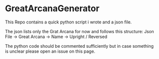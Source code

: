# GreatArcanaGenerator
This Repo contains a quick python script i wrote and a json file.

The json lists only the Grat Arcana for now and follows this structure:
Json File -> Great Arcana -> Name -> Upright / Reversed

The python code should be commented sufficiently but in case something is unclear please open an issue on this page.
